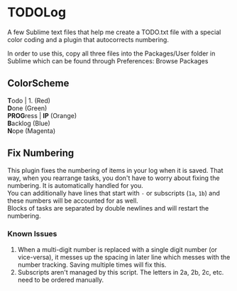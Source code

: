 # TODOLog
A few Sublime text files that help me create a TODO.txt file with a special color coding and a plugin that autocorrects numbering.

In order to use this, copy all three files into the Packages/User folder in Sublime which can be found through Preferences: Browse Packages

## ColorScheme
**T**odo | 1. (Red)<br/>
**D**one (Green)<br/>
**PROG**ress | **IP** (Orange)<br/>
**B**acklog (Blue)<br/>
**N**ope (Magenta)<br/>

## Fix Numbering
This plugin fixes the numbering of items in your log when it is saved. That way, when you rearrange tasks, you don't have to worry about fixing the numbering. It is automatically handled for you.<br/>
You can additionally have lines that start with `-` or subscripts (`1a`, `1b`) and these numbers will be accounted for as well.<br/>
Blocks of tasks are separated by double newlines and will restart the numbering.

### Known Issues
1. When a multi-digit number is replaced with a single digit number (or vice-versa), it messes up the spacing in later line which messes with the number tracking. Saving multiple times will fix this.
1. Subscripts aren't managed by this script. The letters in 2a, 2b, 2c, etc. need to be ordered manually.
